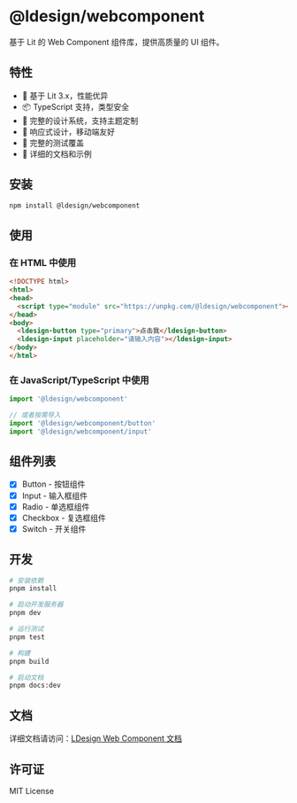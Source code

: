 # @ldesign/webcomponent

基于 Lit 的 Web Component 组件库，提供高质量的 UI 组件。

## 特性

- 🚀 基于 Lit 3.x，性能优异
- 📦 TypeScript 支持，类型安全
- 🎨 完整的设计系统，支持主题定制
- 📱 响应式设计，移动端友好
- 🧪 完整的测试覆盖
- 📖 详细的文档和示例

## 安装

```bash
npm install @ldesign/webcomponent
```

## 使用

### 在 HTML 中使用

```html
<!DOCTYPE html>
<html>
<head>
  <script type="module" src="https://unpkg.com/@ldesign/webcomponent"></script>
</head>
<body>
  <ldesign-button type="primary">点击我</ldesign-button>
  <ldesign-input placeholder="请输入内容"></ldesign-input>
</body>
</html>
```

### 在 JavaScript/TypeScript 中使用

```typescript
import '@ldesign/webcomponent'

// 或者按需导入
import '@ldesign/webcomponent/button'
import '@ldesign/webcomponent/input'
```

## 组件列表

- [x] Button - 按钮组件
- [x] Input - 输入框组件
- [x] Radio - 单选框组件
- [x] Checkbox - 复选框组件
- [x] Switch - 开关组件

## 开发

```bash
# 安装依赖
pnpm install

# 启动开发服务器
pnpm dev

# 运行测试
pnpm test

# 构建
pnpm build

# 启动文档
pnpm docs:dev
```

## 文档

详细文档请访问：[LDesign Web Component 文档](./docs)

## 许可证

MIT License
